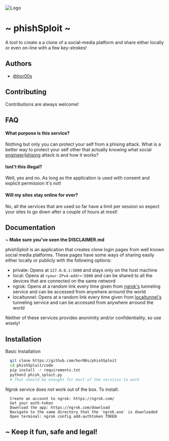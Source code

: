 
![Logo](https://imgur.com/VmFdqwc)


# ~ phishSploit ~

A tool to create a a clone of a social-media
platform and share either locally or even on-line
with a few key-strokes!


## Authors

- [@hor00s](https://www.github.com/hor00s)


## Contributing

Contributions are always welcome!




## FAQ

#### What purpose is this service?

Nothing but only you can protect your self from
a phising attack. What is a better way to protect
your self other that actually knowing what 
social [engineer](https://www.imperva.com/learn/application-security/social-engineering-attack/)/[phising](https://www.imperva.com/learn/application-security/phishing-attack-scam/)
attack is and how it works?

#### Isnt't this illegal?

Well, yes and no. As long as the application is
used with consent and explicit permission it's not!


#### Will my sites stay online for ever?

No, all the services that are used so far have a
limit per session so expect your sites to go down
after a couple of hours at most!

## Documentation

**~ Make sure you've seen the DISCLAIMER.md**

phishSploit is an application that creates clone
login pages from well known social media platforms.
These pages have some ways of sharing easily either
locally or publicly with the following options:
- private: Opens at `127.0.0.1:5000` and stays only on the host machine
- local: Opens at `<your-IPv4-addr>:5000` and can be shared to all the devices that are connected on the same netword
- ngrok: Opens at a random link every time given from [ngrok's](https://ngrok.com/docs) tunneling service and can be accessed from anywhere arround the world
- localtunnel: Opens at a random link every time given from [localtunnel's](https://theboroer.github.io/localtunnel-www/) tunneling service and can be accessed from anywhere arround the world

Neither of these services provides anonimity
and/or confidentiality, so use wisely!


## Installation

Basic Installation

```bash
  git clone https://github.com/hor00s/phishSploit
  cd phishSploit/code
  pip install -r requirements.txt
  python3 phish_sploit.py
  # That should be enought for most of the services to work
```

Ngrok service does not work out of the box. To install:

```
  Create an account to ngrok: https://ngrok.com/
  Get your auth-token
  Download the app: https://ngrok.com/download
  Navigate to the same directory that the `ngrok.exe` is downloaded
  Open terminal: ngrok config add-authtoken TOKEN
```

## ~ Keep it fun, safe and legal!
